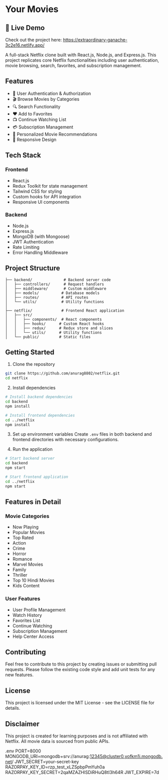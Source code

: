 # Your Movies

## 🚀 Live Demo
Check out the project here: https://extraordinary-ganache-3c2e16.netlify.app/



A full-stack Netflix clone built with React.js, Node.js, and Express.js. This project replicates core Netflix functionalities including user authentication, movie browsing, search, favorites, and subscription management.

## Features

- 🔐 User Authentication & Authorization
- 🎬 Browse Movies by Categories
- 🔍 Search Functionality
- ❤️ Add to Favorites
- 📺 Continue Watching List
- 💳 Subscription Management
- 🎯 Personalized Movie Recommendations
- 📱 Responsive Design

## Tech Stack

### Frontend
- React.js
- Redux Toolkit for state management
- Tailwind CSS for styling
- Custom hooks for API integration
- Responsive UI components

### Backend
- Node.js
- Express.js
- MongoDB (with Mongoose)
- JWT Authentication
- Rate Limiting
- Error Handling Middleware

## Project Structure

```
├── backend/              # Backend server code
│   ├── controllers/      # Request handlers
│   ├── middleware/       # Custom middleware
│   ├── models/          # Database models
│   ├── routes/          # API routes
│   └── utils/           # Utility functions
│
├── netflix/             # Frontend React application
│   ├── src/
│   │   ├── components/  # React components
│   │   ├── hooks/      # Custom React hooks
│   │   ├── redux/      # Redux store and slices
│   │   └── utils/      # Utility functions
│   └── public/         # Static files
```

## Getting Started

1. Clone the repository
```bash
git clone https://github.com/anurag8802/netflix.git
cd netflix
```

2. Install dependencies
```bash
# Install backend dependencies
cd backend
npm install

# Install frontend dependencies
cd ../netflix
npm install
```

3. Set up environment variables
Create `.env` files in both backend and frontend directories with necessary configurations.

4. Run the application
```bash
# Start backend server
cd backend
npm start

# Start frontend application
cd ../netflix
npm start
```

## Features in Detail

### Movie Categories
- Now Playing
- Popular Movies
- Top Rated
- Action
- Crime
- Horror
- Romance
- Marvel Movies
- Family
- Thriller
- Top 10 Hindi Movies
- Kids Content

### User Features
- User Profile Management
- Watch History
- Favorites List
- Continue Watching
- Subscription Management
- Help Center Access

## Contributing

Feel free to contribute to this project by creating issues or submitting pull requests. Please follow the existing code style and add unit tests for any new features.

## License

This project is licensed under the MIT License - see the LICENSE file for details.

## Disclaimer

This project is created for learning purposes and is not affiliated with Netflix. All movie data is sourced from public APIs.

.env
PORT=8000
MONGODB_URI=mongodb+srv://anurag:12345@cluster0.yofkm1i.mongodb.net/
JWT_SECRET=your-secret-key
RAZORPAY_KEY_ID=rzp_test_xLZSpbpPmYuh0a
RAZORPAY_KEY_SECRET=2qaMZAZHlSDiRHuQ8tI3h64R
JWT_EXPIRE=7d

